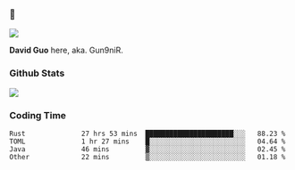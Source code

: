 ### 👋

![](https://komarev.com/ghpvc/?username=Gun9niR&label=Total+Views)

**David Guo** here, aka. Gun9niR.

### Github Stats

<img src="https://github-readme-stats.vercel.app/api?username=Gun9niR&count_private=true&show_icons=true&theme=vue-dark&hide_title=true">

### Coding Time

<!--START_SECTION:waka-->

```text
Rust              27 hrs 53 mins  ██████████████████████░░░   88.23 %
TOML              1 hr 27 mins    █░░░░░░░░░░░░░░░░░░░░░░░░   04.64 %
Java              46 mins         ▓░░░░░░░░░░░░░░░░░░░░░░░░   02.45 %
Other             22 mins         ▒░░░░░░░░░░░░░░░░░░░░░░░░   01.18 %
```

<!--END_SECTION:waka-->
